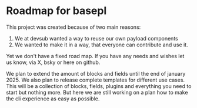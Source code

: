 # Roadmap for basepl 

This project was created because of two main reasons: 

1. We at devsub wanted a way to reuse our own payload components 
2. We wanted to make it in a way, that everyone can contribute and use it. 

Yet we don't have a fixed road map. If you have any needs and wishes let us know, via X, bsky or here on github. 

We plan to extend the amount of blocks and fields until the end of january 2025. 
We also plan to release complete templates for different use cases. This will be a collection of blocks, fields, plugins and everything you need to start but nothing more. But here we are still working on a plan how to make the cli experience as easy as possible. 